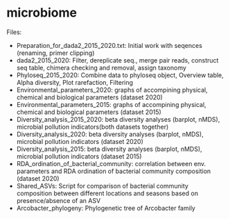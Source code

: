 # microbiome

Files:
- Preparation_for_dada2_2015_2020.txt: Initial work with seqences (renaming, primer clipping)
- dada2_2015_2020: Filter, dereplicate seq., merge pair reads, construct seq table, chimera checking and removal, assign taxonomy
- Phyloseq_2015_2020: Combine data to phyloseq object, Overview table, Alpha diversity, Plot rarefaction, Filtering
- Environmental_parameters_2020: graphs of accompining physical, chemical and biological parameters (dataset 2020)
- Environmental_parameters_2015: graphs of accompining physical, chemical and biological parameters (dataset 2015)
- Diversity_analysis_2015_2020: beta diversity analyses (barplot, nMDS), microbial pollution indicators(both datasets together)
- Diversity_analysis_2020: beta diversity analyses (barplot, nMDS), microbial pollution indicators (dataset 2020)
- Diversity_analysis_2015: beta diversity analyses (barplot, nMDS), microbial pollution indicators (dataset 2015)
- RDA_ordination_of_bacterial_community: correlation between env. parameters and RDA ordination of bacterial community composition (dataset 2020)
- Shared_ASVs: Script for comparison of bacterial community composition between different locations and seasons based on presence/absence of an ASV
- Arcobacter_phylogeny: Phylogenetic tree of Arcobacter family
